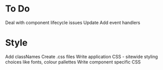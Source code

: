 # To Do

Deal with component lifecycle issues
Update Add event handlers

# Style

Add classNames
Create .css files
Write application CSS - sitewide styling choices like fonts, colour pallettes
Write component specific CSS
